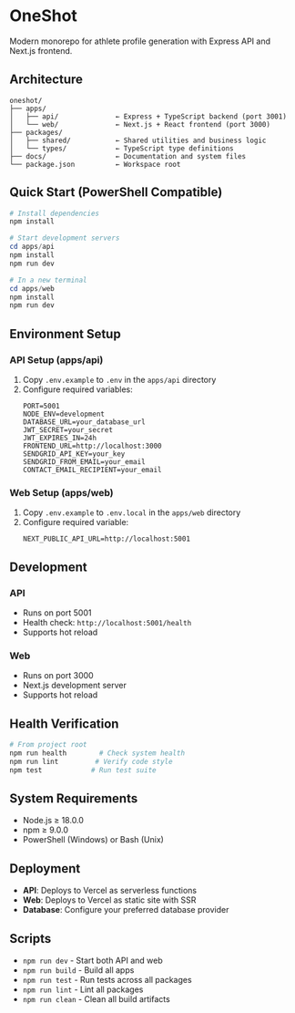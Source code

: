 # OneShot

Modern monorepo for athlete profile generation with Express API and Next.js frontend.

## Architecture

```
oneshot/
├── apps/
│   ├── api/              ← Express + TypeScript backend (port 3001)
│   └── web/              ← Next.js + React frontend (port 3000)
├── packages/
│   ├── shared/           ← Shared utilities and business logic
│   └── types/            ← TypeScript type definitions
├── docs/                 ← Documentation and system files
└── package.json          ← Workspace root
```

## Quick Start (PowerShell Compatible)

```powershell
# Install dependencies
npm install

# Start development servers
cd apps/api
npm install
npm run dev

# In a new terminal
cd apps/web
npm install
npm run dev
```

## Environment Setup

### API Setup (apps/api)
1. Copy `.env.example` to `.env` in the `apps/api` directory
2. Configure required variables:
   ```
   PORT=5001
   NODE_ENV=development
   DATABASE_URL=your_database_url
   JWT_SECRET=your_secret
   JWT_EXPIRES_IN=24h
   FRONTEND_URL=http://localhost:3000
   SENDGRID_API_KEY=your_key
   SENDGRID_FROM_EMAIL=your_email
   CONTACT_EMAIL_RECIPIENT=your_email
   ```

### Web Setup (apps/web)
1. Copy `.env.example` to `.env.local` in the `apps/web` directory
2. Configure required variable:
   ```
   NEXT_PUBLIC_API_URL=http://localhost:5001
   ```

## Development

### API
- Runs on port 5001
- Health check: `http://localhost:5001/health`
- Supports hot reload

### Web
- Runs on port 3000
- Next.js development server
- Supports hot reload

## Health Verification

```powershell
# From project root
npm run health        # Check system health
npm run lint         # Verify code style
npm test            # Run test suite
```

## System Requirements
- Node.js ≥ 18.0.0
- npm ≥ 9.0.0
- PowerShell (Windows) or Bash (Unix)

## Deployment

- **API**: Deploys to Vercel as serverless functions
- **Web**: Deploys to Vercel as static site with SSR
- **Database**: Configure your preferred database provider

## Scripts

- `npm run dev` - Start both API and web
- `npm run build` - Build all apps
- `npm run test` - Run tests across all packages
- `npm run lint` - Lint all packages
- `npm run clean` - Clean all build artifacts
 